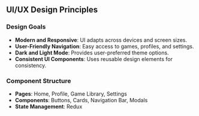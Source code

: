 ## UI/UX Design Principles

### Design Goals

- **Modern and Responsive**: UI adapts across devices and screen sizes.
- **User-Friendly Navigation**: Easy access to games, profiles, and settings.
- **Dark and Light Mode**: Provides user-preferred theme options.
- **Consistent UI Components**: Uses reusable design elements for consistency.

### Component Structure

- **Pages**: Home, Profile, Game Library, Settings
- **Components**: Buttons, Cards, Navigation Bar, Modals
- **State Management**: Redux 
